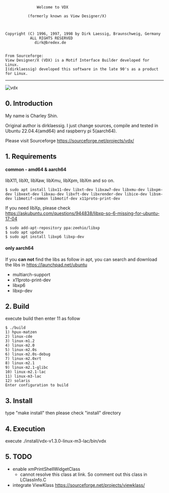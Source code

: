                   Welcome to VDX

              (formerly known as View Designer/X)



    Copyright (C) 1996, 1997, 1998 by Dirk Laessig, Braunschweig, Germany
               ALL RIGHTS RESERVED
                 dirk@bredex.de


    From Sourceforge:
    View Designer/X (VDX) is a Motif Interface Builder developed for Linux.
    I(dirklaessig) developed this software in the late 90's as a product for Linux.
----
![vdx](https://github.com/char76/vdx/assets/1542010/81959fba-050a-4442-8fef-f903b7f384f0)

## 0. Introduction

My name is Charley Shin.

Original author is dirklaessig. I just change sources, compile and tested in Ubuntu 22.04.4(amd64) and raspberry pi 5(aarch64).

Please visit Sourceforge https://sourceforge.net/projects/vdx/

## 1. Requirements
 #### common - amd64 & aarch64
libX11, libXt, libXaw, libXmu, libXpm, libXm and so on.
```
$ sudo apt install libx11-dev libxt-dev libxaw7-dev libxmu-dev libxpm-dev libxext-dev libxau-dev libxft-dev libxrender-dev libice-dev libsm-dev libmotif-common libmotif-dev x11proto-print-dev
```
If you need libXp, please check https://askubuntu.com/questions/944838/libxp-so-6-missing-for-ubuntu-17-04
```
$ sudo add-apt-repository ppa:zeehio/libxp
$ sudo apt update
$ sudo apt install libxp6 libxp-dev
```
 #### only aarch64
If you **can not** find the libs as follow in apt, you can search and download the libs in https://launchpad.net/ubuntu
 * multiarch-support
 * x11proto-print-dev
 * libxp6
 * libxp-dev
## 2. Build
execute build then enter 11 as follow
```
$ ./build
1) hpux-matzen
2) linux-cde
3) linux-m1.2
4) linux-m2.0
5) linux-m2.0s
6) linux-m2.0s-debug
7) linux-m2.0xrt
8) linux-m2.1
9) linux-m2.1-glibc
10) linux-m2.1-lac
11) linux-m3-lac
12) solaris
Enter configuration to build
```

## 3. Install
type "make install" then please check "install" directory

## 4. Execution
execute ./install/vdx-v1.3.0-linux-m3-lac/bin/vdx

## 5. TODO
* enable xmPrintShellWidgetClass
  - cannot resolve this class at link. So comment out this class in LClassInfo.C
* integrate ViewKlass https://sourceforge.net/projects/viewklass/ 
